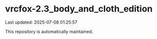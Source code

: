 # vrcfox-2.3_body_and_cloth_edition

Last updated: 2025-07-08 01:25:57

This repository is automatically maintained.
